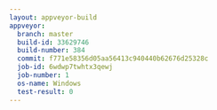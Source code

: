 ```yaml
---
layout: appveyor-build
appveyor:
  branch: master
  build-id: 33629746
  build-number: 384
  commit: f771e58356d05aa56413c940440b62676d25328c
  job-id: 6wdwp7twhtx3qewj
  job-number: 1
  os-name: Windows
  test-result: 0
---
```

